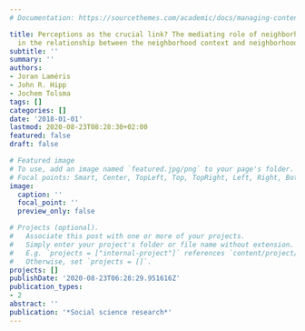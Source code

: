 ```yaml
---
# Documentation: https://sourcethemes.com/academic/docs/managing-content/

title: Perceptions as the crucial link? The mediating role of neighborhood perceptions
  in the relationship between the neighborhood context and neighborhood cohesion
subtitle: ''
summary: ''
authors:
- Joran Laméris
- John R. Hipp
- Jochem Tolsma
tags: []
categories: []
date: '2018-01-01'
lastmod: 2020-08-23T08:28:30+02:00
featured: false
draft: false

# Featured image
# To use, add an image named `featured.jpg/png` to your page's folder.
# Focal points: Smart, Center, TopLeft, Top, TopRight, Left, Right, BottomLeft, Bottom, BottomRight.
image:
  caption: ''
  focal_point: ''
  preview_only: false

# Projects (optional).
#   Associate this post with one or more of your projects.
#   Simply enter your project's folder or file name without extension.
#   E.g. `projects = ["internal-project"]` references `content/project/deep-learning/index.md`.
#   Otherwise, set `projects = []`.
projects: []
publishDate: '2020-08-23T06:28:29.951616Z'
publication_types:
- 2
abstract: ''
publication: '*Social science research*'
---
```

